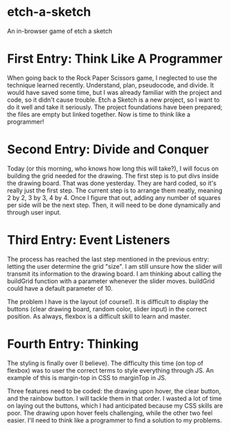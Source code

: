 # etch-a-sketch
An in-browser game of etch a sketch

# First Entry: Think Like A Programmer

When going back to the Rock Paper Scissors game, I neglected to use the 
technique learned recently. Understand, plan, pseudocode, and divide. It 
would have saved some time, but I was already familiar with the project
and code, so it didn't cause trouble. Etch a Sketch is a new project, 
so I want to do it well and take it seriously. The project foundations 
have been prepared; the files are empty but linked together. Now is time
to think like a programmer!

# Second Entry: Divide and Conquer

Today (or this morning, who knows how long this will take?), I will
focus on building the grid needed for the drawing. The first step is to
put divs inside the drawing board. That was done yesterday. They are hard
coded, so it's really just the first step. The current step is to arrange
them neatly, meaning 2 by 2, 3 by 3, 4 by 4. Once I figure that out,
adding any number of squares per side will be the next step. Then, it will
need to be done dynamically and through user input. 

# Third Entry: Event Listeners

The process has reached the last step mentioned in the previous entry:
letting the user determine the grid "size". I am still unsure how the slider
will transmit its information to the drawing board. I am thinking about
calling the buildGrid function with a parameter whenever the slider moves.
buildGrid could have a default parameter of 10. 

The problem I have is the layout (of course!). It is difficult to display
the buttons (clear drawing board, random color, slider input) in the correct
position. As always, flexbox is a difficult skill to learn and master. 

# Fourth Entry: Thinking

The styling is finally over (I believe). The difficulty this time 
(on top of flexbox) was to user the correct terms to style everything
through JS. An example of this is margin-top in CSS to marginTop in JS. 

Three features need to be coded: the drawing upon hover, the clear button,
and the rainbow button. I will tackle them in that order. I wasted a lot 
of time on laying out the buttons, which I had anticipated because my
CSS skills are poor. The drawing upon hover feels challenging, while the 
other two feel easier. I'll need to think like a programmer to find a
solution to my problems. 